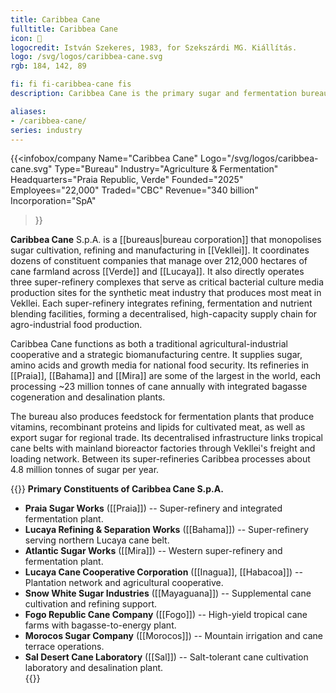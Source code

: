 ```yaml
---
title: Caribbea Cane
fulltitle: Caribbea Cane
icon: 🌴
logocredit: István Szekeres, 1983, for Szekszárdi MG. Kiállítás.
logo: /svg/logos/caribbea-cane.svg
rgb: 184, 142, 89

fi: fi fi-caribbea-cane fis
description: Caribbea Cane is the primary sugar and fermentation bureau in Vekllei, responsible for cane farming, sugar refining and cultured meat feedstock production.

aliases:
- /caribbea-cane/
series: industry
---
```

{{<infobox/company
	Name="Caribbea Cane"
	Logo="/svg/logos/caribbea-cane.svg"
	Type="Bureau"
	Industry="Agriculture & Fermentation"
	Headquarters="Praia Republic, Verde"
	Founded="2025"
	Employees="22,000"
	Traded="CBC"
	Revenue="340 billion"
	Incorporation="SpA"
>}}

 <span class="fi fi-caribbea-cane fis"></span> **Caribbea Cane** S.p.A. is a [[bureaus|bureau corporation]] that monopolises sugar cultivation, refining and manufacturing in [[Vekllei]]. It coordinates dozens of constituent companies that manage over 212,000 hectares of cane farmland across [[Verde]] and [[Lucaya]]. It also directly operates three super-refinery complexes that serve as critical bacterial culture media production sites for the synthetic meat industry that produces most meat in Vekllei. Each super-refinery integrates refining, fermentation and nutrient blending facilities, forming a decentralised, high-capacity supply chain for agro-industrial food production.

Caribbea Cane functions as both a traditional agricultural-industrial cooperative and a strategic biomanufacturing centre. It supplies sugar, amino acids and growth media for national food security. Its refineries in [[Praia]], [[Bahama]] and [[Mira]] are some of the largest in the world, each processing ~23 million tonnes of cane annually with integrated bagasse cogeneration and desalination plants.

The bureau also produces feedstock for fermentation plants that produce vitamins, recombinant proteins and lipids for cultivated meat, as well as export sugar for regional trade. Its decentralised infrastructure links tropical cane belts with mainland bioreactor factories through Vekllei's freight and loading network. Between its super-refineries Caribbea processes about 4.8 million tonnes of sugar per year.

{{<note column>}}
**Primary Constituents of Caribbea Cane S.p.A.**

- **Praia Sugar Works** ([[Praia]]) -- Super-refinery and integrated fermentation plant.
- **Lucaya Refining & Separation Works** ([[Bahama]]) -- Super-refinery serving northern Lucaya cane belt. 
- **Atlantic Sugar Works** ([[Mira]]) -- Western super-refinery and fermentation plant.  
- **Lucaya Cane Cooperative Corporation** ([[Inagua]], [[Habacoa]]) -- Plantation network and agricultural cooperative.
- **Snow White Sugar Industries** ([[Mayaguana]]) -- Supplemental cane cultivation and refining support.  
- **Fogo Republic Cane Company** ([[Fogo]]) -- High-yield tropical cane farms with bagasse-to-energy plant.  
- **Morocos Sugar Company** ([[Morocos]]) -- Mountain irrigation and cane terrace operations.  
- **Sal Desert Cane Laboratory** ([[Sal]]) -- Salt-tolerant cane cultivation laboratory and desalination plant.  
{{</note>}}